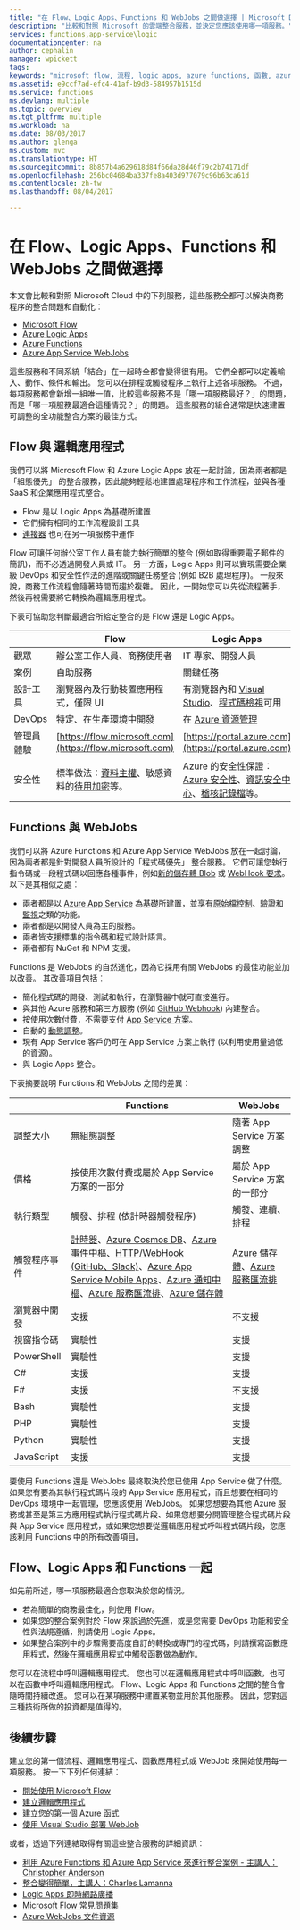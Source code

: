 ```yaml
---
title: "在 Flow、Logic Apps、Functions 和 WebJobs 之間做選擇 | Microsoft Docs"
description: "比較和對照 Microsoft 的雲端整合服務，並決定您應該使用哪一項服務。"
services: functions,app-service\logic
documentationcenter: na
author: cephalin
manager: wpickett
tags: 
keywords: "microsoft flow, 流程, logic apps, azure functions, 函數, azure webjobs, webjobs, 事件處理, 動態計算, 無伺服器架構"
ms.assetid: e9ccf7ad-efc4-41af-b9d3-584957b1515d
ms.service: functions
ms.devlang: multiple
ms.topic: overview
ms.tgt_pltfrm: multiple
ms.workload: na
ms.date: 08/03/2017
ms.author: glenga
ms.custom: mvc
ms.translationtype: HT
ms.sourcegitcommit: 8b857b4a629618d84f66da28d46f79c2b74171df
ms.openlocfilehash: 256bc04684ba337fe8a403d977079c96b63ca61d
ms.contentlocale: zh-tw
ms.lasthandoff: 08/04/2017

---
```

# <a name="choose-between-flow-logic-apps-functions-and-webjobs"></a>在 Flow、Logic Apps、Functions 和 WebJobs 之間做選擇
本文會比較和對照 Microsoft Cloud 中的下列服務，這些服務全都可以解決商務程序的整合問題和自動化︰

* [Microsoft Flow](https://flow.microsoft.com/)
* [Azure Logic Apps](https://azure.microsoft.com/services/logic-apps/)
* [Azure Functions](https://azure.microsoft.com/services/functions/)
* [Azure App Service WebJobs](../app-service-web/web-sites-create-web-jobs.md)

這些服務和不同系統「結合」在一起時全都會變得很有用。 它們全都可以定義輸入、動作、條件和輸出。 您可以在排程或觸發程序上執行上述各項服務。 不過，每項服務都會新增一組唯一值，比較這些服務不是「哪一項服務最好？」的問題， 而是「哪一項服務最適合這種情況？」的問題。 這些服務的組合通常是快速建置可調整的全功能整合方案的最佳方式。

<a name="flow"></a>

## <a name="flow-vs-logic-apps"></a>Flow 與 邏輯應用程式
我們可以將 Microsoft Flow 和 Azure Logic Apps 放在一起討論，因為兩者都是「組態優先」  的整合服務，因此能夠輕鬆地建置處理程序和工作流程，並與各種 SaaS 和企業應用程式整合。 

* Flow 是以 Logic Apps 為基礎所建置
* 它們擁有相同的工作流程設計工具
* [連接器](../connectors/apis-list.md) 也可在另一項服務中運作

Flow 可讓任何辦公室工作人員有能力執行簡單的整合 (例如取得重要電子郵件的簡訊)，而不必透過開發人員或 IT。 另一方面，Logic Apps 則可以實現需要企業級 DevOps 和安全性作法的進階或關鍵任務整合 (例如 B2B 處理程序)。 一般來說，商務工作流程會隨著時間而趨於複雜。 因此，一開始您可以先從流程著手，然後再視需要將它轉換為邏輯應用程式。

下表可協助您判斷最適合所給定整合的是 Flow 還是 Logic Apps。

|  | Flow | Logic Apps |
| --- | --- | --- |
| 觀眾 |辦公室工作人員、商務使用者 |IT 專家、開發人員 |
| 案例 |自助服務 |關鍵任務 |
| 設計工具 |瀏覽器內及行動裝置應用程式，僅限 UI |有瀏覽器內和 [Visual Studio](../logic-apps/logic-apps-deploy-from-vs.md)、[程式碼檢視](../logic-apps/logic-apps-author-definitions.md)可用 |
| DevOps |特定、在生產環境中開發 |在 [Azure 資源管理](../logic-apps/logic-apps-arm-provision.md) |
| 管理員體驗 |[https://flow.microsoft.com](https://flow.microsoft.com) |[https://portal.azure.com](https://portal.azure.com) |
| 安全性 |標準做法︰[資料主權](https://wikipedia.org/wiki/Technological_Sovereignty)、敏感資料的[待用加密](https://wikipedia.org/wiki/Data_at_rest#Encryption)等。 |Azure 的安全性保證︰[Azure 安全性](https://www.microsoft.com/trustcenter/Security/AzureSecurity)、[資訊安全中心](https://azure.microsoft.com/services/security-center/)、[稽核記錄檔](https://azure.microsoft.com/blog/azure-audit-logs-ux-refresh/)等。 |

<a name="function"></a>

## <a name="functions-vs-webjobs"></a>Functions 與 WebJobs
我們可以將 Azure Functions 和 Azure App Service WebJobs 放在一起討論，因為兩者都是針對開發人員所設計的「程式碼優先」  整合服務。 它們可讓您執行指令碼或一段程式碼以回應各種事件，例如[新的儲存體 Blob](functions-bindings-storage.md) 或 [WebHook 要求](functions-bindings-http-webhook.md)。 以下是其相似之處︰ 

* 兩者都是以 [Azure App Service](../app-service/app-service-value-prop-what-is.md) 為基礎所建置，並享有[原始檔控制](../app-service-web/app-service-continuous-deployment.md)、[驗證](../app-service/app-service-authentication-overview.md)和[監視](../app-service-web/web-sites-monitor.md)之類的功能。
* 兩者都是以開發人員為主的服務。
* 兩者皆支援標準的指令碼和程式設計語言。
* 兩者都有 NuGet 和 NPM 支援。

Functions 是 WebJobs 的自然進化，因為它採用有關 WebJobs 的最佳功能並加以改善。 其改善項目包括︰ 

* 簡化程式碼的開發、測試和執行，在瀏覽器中就可直接進行。
* 與其他 Azure 服務和第三方服務 (例如 [GitHub Webhook](https://developer.github.com/webhooks/creating/)) 內建整合。
* 按使用次數付費，不需要支付 [App Service 方案](../app-service/azure-web-sites-web-hosting-plans-in-depth-overview.md)。
* 自動的 [動態調整](functions-scale.md)。
* 現有 App Service 客戶仍可在 App Service 方案上執行 (以利用使用量過低的資源)。
* 與 Logic Apps 整合。

下表摘要說明 Functions 和 WebJobs 之間的差異︰

|  | Functions | WebJobs |
| --- | --- | --- |
| 調整大小 |無組態調整 |隨著 App Service 方案調整 |
| 價格 |按使用次數付費或屬於 App Service 方案的一部分 |屬於 App Service 方案的一部分 |
| 執行類型 |觸發、排程 (依計時器觸發程序) |觸發、連續、排程 |
| 觸發程序事件 |[計時器](functions-bindings-timer.md)、[Azure Cosmos DB](functions-bindings-documentdb.md)、[Azure 事件中樞](functions-bindings-event-hubs.md)、[HTTP/WebHook (GitHub、Slack)](functions-bindings-http-webhook.md)、[Azure App Service Mobile Apps](functions-bindings-mobile-apps.md)、[Azure 通知中樞](functions-bindings-notification-hubs.md)、[Azure 服務匯流排](functions-bindings-service-bus.md)、[Azure 儲存體](functions-bindings-storage.md) |[Azure 儲存體](../app-service-web/websites-dotnet-webjobs-sdk-storage-blobs-how-to.md)、[Azure 服務匯流排](../app-service-web/websites-dotnet-webjobs-sdk-service-bus.md) |
| 瀏覽器中開發 |支援 | 不支援 |
| 視窗指令碼 |實驗性 |支援 |
| PowerShell |實驗性 |支援 |
| C# |支援 |支援 |
| F# |支援 |不支援 |
| Bash |實驗性 |支援 |
| PHP |實驗性 |支援 |
| Python |實驗性 |支援 |
| JavaScript |支援 |支援 |

要使用 Functions 還是 WebJobs 最終取決於您已使用 App Service 做了什麼。 如果您有要為其執行程式碼片段的 App Service 應用程式，而且想要在相同的 DevOps 環境中一起管理，您應該使用 WebJobs。 如果您想要為其他 Azure 服務或甚至是第三方應用程式執行程式碼片段、如果您想要分開管理整合程式碼片段與 App Service 應用程式，或如果您想要從邏輯應用程式呼叫程式碼片段，您應該利用 Functions 中的所有改善項目。  

<a name="together"></a>

## <a name="flow-logic-apps-and-functions-together"></a>Flow、Logic Apps 和 Functions 一起
如先前所述，哪一項服務最適合您取決於您的情況。 

* 若為簡單的商務最佳化，則使用 Flow。
* 如果您的整合案例對於 Flow 來說過於先進，或是您需要 DevOps 功能和安全性與法規遵循，則請使用 Logic Apps。
* 如果整合案例中的步驟需要高度自訂的轉換或專門的程式碼，則請撰寫函數應用程式，然後在邏輯應用程式中觸發函數做為動作。

您可以在流程中呼叫邏輯應用程式。 您也可以在邏輯應用程式中呼叫函數，也可以在函數中呼叫邏輯應用程式。 Flow、Logic Apps 和 Functions 之間的整合會隨時間持續改進。 您可以在某項服務中建置某物並用於其他服務。 因此，您對這三種技術所做的投資都是值得的。

## <a name="next-steps"></a>後續步驟
建立您的第一個流程、邏輯應用程式、函數應用程式或 WebJob 來開始使用每一項服務。 按一下下列任何連結︰

* [開始使用 Microsoft Flow](https://flow.microsoft.com/en-us/documentation/getting-started/)
* [建立邏輯應用程式](../logic-apps/logic-apps-create-a-logic-app.md)
* [建立您的第一個 Azure 函式](functions-create-first-azure-function.md)
* [使用 Visual Studio 部署 WebJob](../app-service-web/websites-dotnet-deploy-webjobs.md)

或者，透過下列連結取得有關這些整合服務的詳細資訊︰

* [利用 Azure Functions 和 Azure App Service 來進行整合案例 - 主講人：Christopher Anderson](http://www.biztalk360.com/integrate-2016-resources/leveraging-azure-functions-azure-app-service-integration-scenarios/)
* [整合變得簡單，主講人：Charles Lamanna](http://www.biztalk360.com/integrate-2016-resources/integrations-made-simple/)
* [Logic Apps 即時網路廣播](http://aka.ms/logicappslive)
* [Microsoft Flow 常見問題集](https://flow.microsoft.com/documentation/frequently-asked-questions/)
* [Azure WebJobs 文件資源](../app-service-web/websites-webjobs-resources.md)


